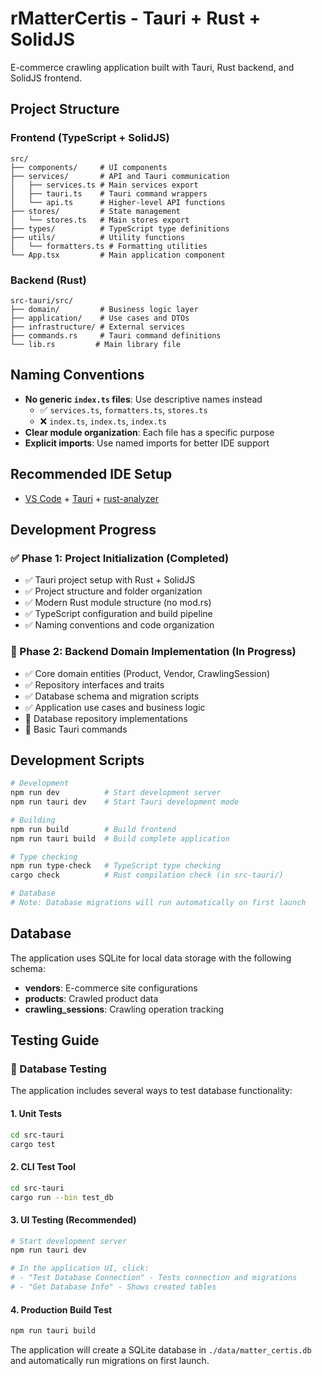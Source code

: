 # rMatterCertis - Tauri + Rust + SolidJS

E-commerce crawling application built with Tauri, Rust backend, and SolidJS frontend.

## Project Structure

### Frontend (TypeScript + SolidJS)
```
src/
├── components/     # UI components
├── services/       # API and Tauri communication
│   ├── services.ts # Main services export
│   ├── tauri.ts    # Tauri command wrappers
│   └── api.ts      # Higher-level API functions
├── stores/         # State management
│   └── stores.ts   # Main stores export
├── types/          # TypeScript type definitions
├── utils/          # Utility functions
│   └── formatters.ts # Formatting utilities
└── App.tsx         # Main application component
```

### Backend (Rust)
```
src-tauri/src/
├── domain/         # Business logic layer
├── application/    # Use cases and DTOs
├── infrastructure/ # External services
├── commands.rs     # Tauri command definitions
└── lib.rs         # Main library file
```

## Naming Conventions

- **No generic `index.ts` files**: Use descriptive names instead
  - ✅ `services.ts`, `formatters.ts`, `stores.ts`
  - ❌ `index.ts`, `index.ts`, `index.ts`
- **Clear module organization**: Each file has a specific purpose
- **Explicit imports**: Use named imports for better IDE support

## Recommended IDE Setup

- [VS Code](https://code.visualstudio.com/) + [Tauri](https://marketplace.visualstudio.com/items?itemName=tauri-apps.tauri-vscode) + [rust-analyzer](https://marketplace.visualstudio.com/items?itemName=rust-lang.rust-analyzer)

## Development Progress

### ✅ Phase 1: Project Initialization (Completed)
- ✅ Tauri project setup with Rust + SolidJS
- ✅ Project structure and folder organization
- ✅ Modern Rust module structure (no mod.rs)
- ✅ TypeScript configuration and build pipeline
- ✅ Naming conventions and code organization

### 🚧 Phase 2: Backend Domain Implementation (In Progress)
- ✅ Core domain entities (Product, Vendor, CrawlingSession)
- ✅ Repository interfaces and traits
- ✅ Database schema and migration scripts
- ✅ Application use cases and business logic
- 🔄 Database repository implementations
- 🔄 Basic Tauri commands

## Development Scripts

```bash
# Development
npm run dev          # Start development server
npm run tauri dev    # Start Tauri development mode

# Building
npm run build        # Build frontend
npm run tauri build  # Build complete application

# Type checking
npm run type-check   # TypeScript type checking
cargo check          # Rust compilation check (in src-tauri/)

# Database
# Note: Database migrations will run automatically on first launch
```

## Database

The application uses SQLite for local data storage with the following schema:
- **vendors**: E-commerce site configurations
- **products**: Crawled product data
- **crawling_sessions**: Crawling operation tracking

## Testing Guide

### 🧪 Database Testing

The application includes several ways to test database functionality:

#### 1. Unit Tests
```bash
cd src-tauri
cargo test
```

#### 2. CLI Test Tool
```bash
cd src-tauri
cargo run --bin test_db
```

#### 3. UI Testing (Recommended)
```bash
# Start development server
npm run tauri dev

# In the application UI, click:
# - "Test Database Connection" - Tests connection and migrations
# - "Get Database Info" - Shows created tables
```

#### 4. Production Build Test
```bash
npm run tauri build
```

The application will create a SQLite database in `./data/matter_certis.db` and automatically run migrations on first launch.
